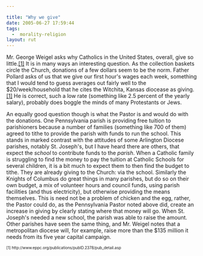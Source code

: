 ```yaml
---

title: "Why we give"
date: 2005-06-27 17:59:44
tags:
  -  morality-religion
layout: rut
---
```


<p>Mr. George Weigel asks why Catholics in the United States, overall, give so little.<a href="http://www.eppc.org/publications/pubID.2378/pub_detail.asp">[1]</a> It is in many ways an interesting question.  As the collection baskets circle the Church, donations of a few dollars seem to be the norm.  Father Pollard asks of us that we give our first hour's wages each week, something that I would tend to guess averages out fairly well to the $20/week/household that he cites the Witchita, Kansas diocease as giving.<a href="http://www.eppc.org/publications/pubID.2378/pub_detail.asp">[1]</a> He is correct, such a low rate (something like 2.5 percent of the yearly salary), probably does boggle the minds of many Protestants or Jews.</p>  <p>An equally good question though is what the Pastor is and would do with the donations.  One Pennsylvania parish is providing free tuition to parishioners because a number of families (something like 700 of them) agreed to tithe to provide the parish with funds to run the school.  This stands in marked contrast with the attitudes of some Arlington Diocese parishes, notably St. Joseph's, but I have heard there are others, that expect the <em>school</em> to contribute funds to the <em>parish</em>.  When a Catholic family is struggling to find the money to pay the tuition at Catholic Schools for several children, it is a bit much to expect them to then find the budget to tithe.  They are already giving to the Church: via the school.  Similarly the Knights of Columbus do great things in many parishes, but do so on their own budget, a mix of volunteer hours and council funds, using parish facilities (and thus electricity), but otherwise providing the means themselves. This is need not be a problem of chicken and the egg, rather, the Pastor could do, as the Pennsylvania Pastor noted above did, create an increase in giving by clearly stating where that money will go. When St. Joseph's needed a new school, the parish was able to raise the amount.  Other parishes have seen the same thing, and Mr. Weigel notes that a metropolitan diocese will, for example, raise more than the $135 million it needs from its five year capital campaign.</p>  <font size="-2"> [1] http://www.eppc.org/publications/pubID.2378/pub_detail.asp </font>

